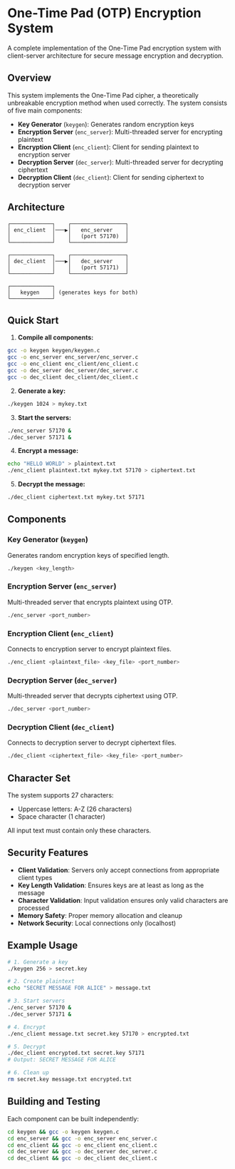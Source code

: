# One-Time Pad (OTP) Encryption System

A complete implementation of the One-Time Pad encryption system with client-server architecture for secure message encryption and decryption.

## Overview

This system implements the One-Time Pad cipher, a theoretically unbreakable encryption method when used correctly. The system consists of five main components:

- **Key Generator** (`keygen`): Generates random encryption keys
- **Encryption Server** (`enc_server`): Multi-threaded server for encrypting plaintext
- **Encryption Client** (`enc_client`): Client for sending plaintext to encryption server
- **Decryption Server** (`dec_server`): Multi-threaded server for decrypting ciphertext
- **Decryption Client** (`dec_client`): Client for sending ciphertext to decryption server

## Architecture

```
┌─────────────┐    ┌─────────────────┐
│ enc_client  │───▶│   enc_server    │
│             │    │   (port 57170)  │
└─────────────┘    └─────────────────┘

┌─────────────┐    ┌─────────────────┐
│ dec_client  │───▶│   dec_server    │
│             │    │   (port 57171)  │
└─────────────┘    └─────────────────┘

┌─────────────┐
│   keygen    │ (generates keys for both)
└─────────────┘
```

## Quick Start

1. **Compile all components:**

```bash
gcc -o keygen keygen/keygen.c
gcc -o enc_server enc_server/enc_server.c
gcc -o enc_client enc_client/enc_client.c
gcc -o dec_server dec_server/dec_server.c
gcc -o dec_client dec_client/dec_client.c
```

2. **Generate a key:**

```bash
./keygen 1024 > mykey.txt
```

3. **Start the servers:**

```bash
./enc_server 57170 &
./dec_server 57171 &
```

4. **Encrypt a message:**

```bash
echo "HELLO WORLD" > plaintext.txt
./enc_client plaintext.txt mykey.txt 57170 > ciphertext.txt
```

5. **Decrypt the message:**

```bash
./dec_client ciphertext.txt mykey.txt 57171
```

## Components

### Key Generator (`keygen`)

Generates random encryption keys of specified length.

```bash
./keygen <key_length>
```

### Encryption Server (`enc_server`)

Multi-threaded server that encrypts plaintext using OTP.

```bash
./enc_server <port_number>
```

### Encryption Client (`enc_client`)

Connects to encryption server to encrypt plaintext files.

```bash
./enc_client <plaintext_file> <key_file> <port_number>
```

### Decryption Server (`dec_server`)

Multi-threaded server that decrypts ciphertext using OTP.

```bash
./dec_server <port_number>
```

### Decryption Client (`dec_client`)

Connects to decryption server to decrypt ciphertext files.

```bash
./dec_client <ciphertext_file> <key_file> <port_number>
```

## Character Set

The system supports 27 characters:

- Uppercase letters: A-Z (26 characters)
- Space character (1 character)

All input text must contain only these characters.

## Security Features

- **Client Validation**: Servers only accept connections from appropriate client types
- **Key Length Validation**: Ensures keys are at least as long as the message
- **Character Validation**: Input validation ensures only valid characters are processed
- **Memory Safety**: Proper memory allocation and cleanup
- **Network Security**: Local connections only (localhost)

## Example Usage

```bash
# 1. Generate a key
./keygen 256 > secret.key

# 2. Create plaintext
echo "SECRET MESSAGE FOR ALICE" > message.txt

# 3. Start servers
./enc_server 57170 &
./dec_server 57171 &

# 4. Encrypt
./enc_client message.txt secret.key 57170 > encrypted.txt

# 5. Decrypt
./dec_client encrypted.txt secret.key 57171
# Output: SECRET MESSAGE FOR ALICE

# 6. Clean up
rm secret.key message.txt encrypted.txt
```

## Building and Testing

Each component can be built independently:

```bash
cd keygen && gcc -o keygen keygen.c
cd enc_server && gcc -o enc_server enc_server.c
cd enc_client && gcc -o enc_client enc_client.c
cd dec_server && gcc -o dec_server dec_server.c
cd dec_client && gcc -o dec_client dec_client.c
```
